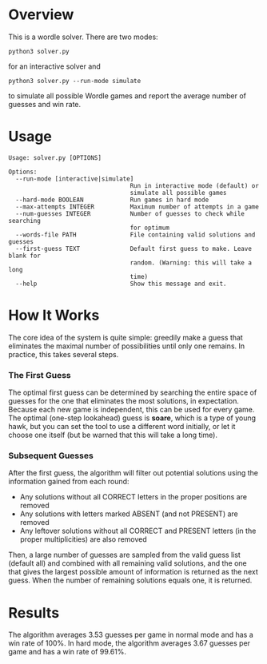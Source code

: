# Overview

This is a wordle solver. There are two modes:

```shell
python3 solver.py
```
for an interactive solver and

```shell
python3 solver.py --run-mode simulate
```
to simulate all possible Wordle games and report the average number of guesses and win rate.

# Usage
```
Usage: solver.py [OPTIONS]

Options:
  --run-mode [interactive|simulate]
                                  Run in interactive mode (default) or
                                  simulate all possible games
  --hard-mode BOOLEAN             Run games in hard mode
  --max-attempts INTEGER          Maximum number of attempts in a game
  --num-guesses INTEGER           Number of guesses to check while searching
                                  for optimum
  --words-file PATH               File containing valid solutions and guesses
  --first-guess TEXT              Default first guess to make. Leave blank for
                                  random. (Warning: this will take a long
                                  time)
  --help                          Show this message and exit.
```

# How It Works

The core idea of the system is quite simple: greedily make a guess that eliminates
the maximal number of possibilities until only one remains. In practice, this takes several steps.

### The First Guess
The optimal first guess can be determined by searching the entire space of guesses for the one that
eliminates the most solutions, in expectation. Because each new game is independent, this can be used
for every game. The optimal (one-step lookahead) guess is **soare**, which is a type of young hawk, but you can set the tool
to use a different word initially, or let it choose one itself (but be warned that this will take a long time).

### Subsequent Guesses
After the first guess, the algorithm will filter out potential solutions using the information gained
from each round:
* Any solutions without all CORRECT letters in the proper positions are removed
* Any solutions with letters marked ABSENT (and not PRESENT) are removed
* Any leftover solutions without all CORRECT and PRESENT letters (in the proper multiplicities) are also removed

Then, a large number of guesses are sampled from the valid guess list (default all) and combined with all remaining valid solutions,
and the one that gives the largest possible amount of information is returned as the 
next guess. When the number of remaining solutions equals one, it is returned.

# Results

The algorithm averages 3.53 guesses per game in normal mode and has a win rate of 100%. In hard mode, the algorithm
averages 3.67 guesses per game and has a win rate of 99.61%. 